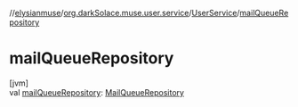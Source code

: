 //[elysianmuse](../../../index.md)/[org.darkSolace.muse.user.service](../index.md)/[UserService](index.md)/[mailQueueRepository](mail-queue-repository.md)

# mailQueueRepository

[jvm]\
val [mailQueueRepository](mail-queue-repository.md): [MailQueueRepository](../../org.darkSolace.muse.mail.repository/-mail-queue-repository/index.md)

